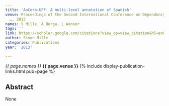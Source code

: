 ```yaml
---
title: 'AnCora-UPF: A multi-level annotation of Spanish'
venue: Proceedings of the Second International Conference on Dependency Linguistics
  …, 2013
names: S Mille, A Burga, L Wanner
tags: ''
link: https://scholar.google.com/citations?view_op=view_citation&hl=en&user=hg8-G68AAAAJ&citation_for_view=hg8-G68AAAAJ:-f6ydRqryjwC
author: Simon Mille
categories: Publications
year: '2013'

---
```


*{{ page.names }}*
**{{ page.venue }}**
{% include display-publication-links.html pub=page %}
## Abstract

None